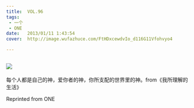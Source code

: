```yaml
---
title:	VOL.96
tags:
 - 一个
 - ONE
date:	2013/01/11 1:43:54
cover:	http://image.wufazhuce.com/FtHDxcewdvIo_d116G11Vfohvyo4

---
```

![](http://image.wufazhuce.com/FtHDxcewdvIo_d116G11Vfohvyo4)
---

每个人都是自己的神，爱你者的神，你所支配的世界里的神。from《我所理解的生活》
 
Reprinted from ONE
